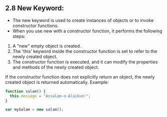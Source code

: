 ## 2.8 New Keyword:

- The new keyword is used to create instances of objects or to invoke constructor functions.
- When you use new with a constructor function, it performs the following steps:

1. A "new" empty object is created.
2. The 'this' keyword inside the constructor function is set to refer to the newly created object.
3. The constructor function is executed, and it can modify the properties and methods of the newly created object.

If the constructor function does not explicitly return an object, the newly created object is returned automatically.
Example:

```javascript
function salam() {
  this.message = "Assalam-o-Alaikum!";
}

var mySalam = new salam();
```

